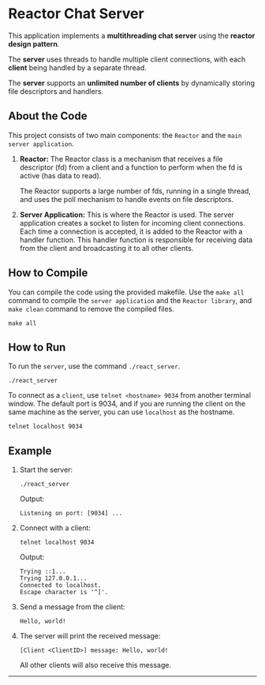 # Reactor Chat Server

This application implements a **multithreading chat server** using the **reactor design pattern**.

The **server** uses threads to
handle multiple client connections, with each **client** being handled by a separate thread.

The **server** supports an **unlimited number of clients** by dynamically storing file descriptors and handlers.

## About the Code

This project consists of two main components: the `Reactor` and the `main server application`.

1. **Reactor:** The Reactor class is a mechanism that receives a file descriptor (fd) from a client and a function to
   perform when the fd is active (has data to read).

   The Reactor supports a large number of fds, running in a single thread, and uses the poll mechanism to handle events
   on file descriptors.

2. **Server Application:** This is where the Reactor is used.
   The server application creates a socket to listen for incoming client connections. Each time a connection is
   accepted, it is added to the Reactor with a handler function.
   This handler function is responsible for receiving data from the client and broadcasting it to all other clients.

## How to Compile

You can compile the code using the provided makefile. Use the `make all` command to compile the `server application` and
the `Reactor library`, and `make clean` command to remove the compiled files.

```shell
make all
```

## How to Run

To run the `server`, use the command `./react_server`.

```shell
./react_server
```

To connect as a `client`, use `telnet <hostname> 9034` from another terminal window. The default port is 9034, and if
you are running the client on the same machine as the server, you can use `localhost` as the hostname.

```shell
telnet localhost 9034
```

## Example

1. Start the server:

    ```shell
    ./react_server
    ```

   Output:

    ```shell
    Listening on port: [9034] ...
    ```

2. Connect with a client:

    ```shell
    telnet localhost 9034
    ```

   Output:

    ```shell
    Trying ::1...
    Trying 127.0.0.1...
    Connected to localhost.
    Escape character is '^]'.
    ```

3. Send a message from the client:

    ```shell
    Hello, world!
    ```

4. The server will print the received message:

    ```shell
    [Client <ClientID>] message: Hello, world!
    ```

   All other clients will also receive this message.

---

